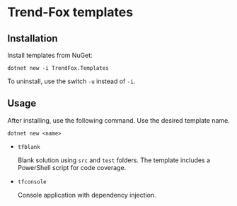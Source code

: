 # Trend-Fox templates
## Installation
Install templates from NuGet:
```
dotnet new -i TrendFox.Templates
```
To uninstall, use the switch `-u` instead of `-i`.

## Usage
After installing, use the following command. Use the desired
template name.
```
dotnet new <name>
```

- `tfblank`
  
  Blank solution using `src` and `test` folders. The
  template includes a PowerShell script for code coverage.

- `tfconsole`
  
  Console application with dependency injection.
